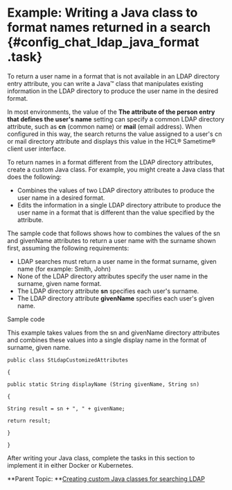 # Example: Writing a Java class to format names returned in a search {#config_chat_ldap_java_format .task}

To return a user name in a format that is not available in an LDAP directory entry attribute, you can write a Java™ class that manipulates existing information in the LDAP directory to produce the user name in the desired format.

In most environments, the value of the **The attribute of the person entry that defines the user's name** setting can specify a common LDAP directory attribute, such as **cn** \(common name\) or **mail** \(email address\). When configured in this way, the search returns the value assigned to a user's cn or mail directory attribute and displays this value in the HCL® Sametime® client user interface.

To return names in a format different from the LDAP directory attributes, create a custom Java class. For example, you might create a Java class that does the following:

-   Combines the values of two LDAP directory attributes to produce the user name in a desired format.
-   Edits the information in a single LDAP directory attribute to produce the user name in a format that is different than the value specified by the attribute.

The sample code that follows shows how to combines the values of the sn and givenName attributes to return a user name with the surname shown first, assuming the following requirements:

-   LDAP searches must return a user name in the format surname, given name \(for example: Smith, John\)
-   None of the LDAP directory attributes specify the user name in the surname, given name format.
-   The LDAP directory attribute **sn** specifies each user's surname.
-   The LDAP directory attribute **givenName** specifies each user's given name.

Sample code

This example takes values from the sn and givenName directory attributes and combines these values into a single display name in the format of surname, given name.

```
public class StLdapCustomizedAttributes

{

public static String displayName (String givenName, String sn) 

{

String result = sn + ", " + givenName;

return result;

}

}

```

After writing your Java class, complete the tasks in this section to implement it in either Docker or Kubernetes.

**Parent Topic: **[Creating custom Java classes for searching LDAP](creating_custom_java.md)

